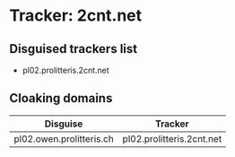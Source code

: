 # Tracker: 2cnt.net

## Disguised trackers list

* pl02.prolitteris.2cnt.net

## Cloaking domains

| Disguise | Tracker |
| ---- | ---- |
| pl02.owen.prolitteris.ch | pl02.prolitteris.2cnt.net |